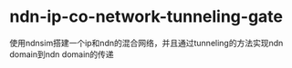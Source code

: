 # ndn-ip-co-network-tunneling-gate
使用ndnsim搭建一个ip和ndn的混合网络，并且通过tunneling的方法实现ndn domain到ndn domain的传递
